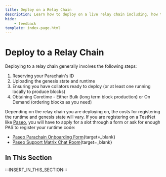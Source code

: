 ```yaml
---
title: Deploy on a Relay Chain
description: Learn how to deploy on a live relay chain including, how to acquire Coretime, manage / setup collators, and what artifacts are needed to deploy your parachain.
hide:
    - feedback
template: index-page.html
---
```


# Deploy to a Relay Chain

Deploying to a relay chain generally involves the following steps: 

1. Reserving your Parachain's ID
2. Uploading the genesis state and runtime
3. Ensuring you have collators ready to deploy (or at least one running locally to produce blocks)
4. Obtaining Coretime - Either Bulk (long term block production) or On Demand (ordering blocks as you need)

Depending on the relay chain you are deploying on, the costs for registering the runtime and genesis state will vary. If you are registering on a TestNet like [Paseo](/develop/networks/#paseo), you will have to apply for a slot through a form or ask for enough PAS to register your runtime code:

- [Paseo Parachain Onboarding Form](https://github.com/paseo-network/support/issues/new?assignees=al3mart%2Chbulgarini%2Ceduclerici-zondax&labels=onboard-para&projects=&template=onboard-parachain.yaml&title=%5BParachain+Onboarding+%7C+Slot+Request%5D+ParaId%3A+%3Cyour_paraId%3E){target=\_blank}
- [Paseo Support Matrix Chat Room](https://matrix.to/#/#paseo-testnet-support:parity.io){target=\_blank}

## In This Section

:::INSERT_IN_THIS_SECTION:::